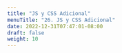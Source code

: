 ```yaml
---
title: "JS y CSS Adicional"
menuTitle: "26. JS y CSS Adicional"
date: 2022-12-31T07:47:01-08:00
draft: false
weight: 10
---
```



